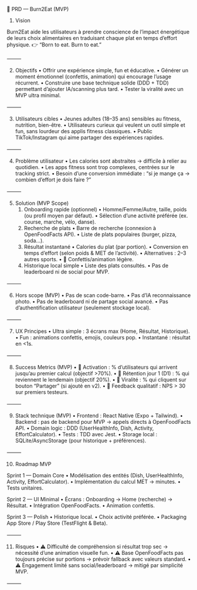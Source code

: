 
📄 PRD — Burn2Eat (MVP)

1. Vision

Burn2Eat aide les utilisateurs à prendre conscience de l’impact énergétique de leurs choix alimentaires en traduisant chaque plat en temps d’effort physique.
👉 “Born to eat. Burn to eat.”

⸻

2. Objectifs
	•	Offrir une expérience simple, fun et éducative.
	•	Générer un moment émotionnel (confettis, animation) qui encourage l’usage récurrent.
	•	Construire une base technique solide (DDD + TDD) permettant d’ajouter IA/scanning plus tard.
	•	Tester la viralité avec un MVP ultra minimal.

⸻

3. Utilisateurs cibles
	•	Jeunes adultes (18–35 ans) sensibles au fitness, nutrition, bien-être.
	•	Utilisateurs curieux qui veulent un outil simple et fun, sans lourdeur des applis fitness classiques.
	•	Public TikTok/Instagram qui aime partager des expériences rapides.

⸻

4. Problème utilisateur
	•	Les calories sont abstraites → difficile à relier au quotidien.
	•	Les apps fitness sont trop complexes, centrées sur le tracking strict.
	•	Besoin d’une conversion immédiate : “si je mange ça → combien d’effort je dois faire ?”

⸻

5. Solution (MVP Scope)
	1.	Onboarding rapide (optionnel)
	•	Homme/Femme/Autre, taille, poids (ou profil moyen par défaut).
	•	Sélection d’une activité préférée (ex. course, marche, vélo, danse).
	2.	Recherche de plats
	•	Barre de recherche (connexion à OpenFoodFacts API).
	•	Liste de plats populaires (burger, pizza, soda…).
	3.	Résultat instantané
	•	Calories du plat (par portion).
	•	Conversion en temps d’effort (selon poids & MET de l’activité).
	•	Alternatives : 2–3 autres sports.
	•	🎉 Confettis/animation légère.
	4.	Historique local simple
	•	Liste des plats consultés.
	•	Pas de leaderboard ni de social pour MVP.

⸻

6. Hors scope (MVP)
	•	Pas de scan code-barre.
	•	Pas d’IA reconnaissance photo.
	•	Pas de leaderboard ni de partage social avancé.
	•	Pas d’authentification utilisateur (seulement stockage local).

⸻

7. UX Principes
	•	Ultra simple : 3 écrans max (Home, Résultat, Historique).
	•	Fun : animations confettis, emojis, couleurs pop.
	•	Instantané : résultat en <1s.

⸻

8. Success Metrics (MVP)
	•	🎯 Activation : % d’utilisateurs qui arrivent jusqu’au premier calcul (objectif >70%).
	•	🎯 Rétention jour 1 (D1) : % qui reviennent le lendemain (objectif 20%).
	•	🎯 Viralité : % qui cliquent sur bouton “Partager” (si ajouté en v2).
	•	🎯 Feedback qualitatif : NPS > 30 sur premiers testeurs.

⸻

9. Stack technique (MVP)
	•	Frontend : React Native (Expo + Tailwind).
	•	Backend : pas de backend pour MVP → appels directs à OpenFoodFacts API.
	•	Domain logic : DDD (UserHealthInfo, Dish, Activity, EffortCalculator).
	•	Tests : TDD avec Jest.
	•	Storage local : SQLite/AsyncStorage (pour historique + préférences).

⸻

10. Roadmap MVP

Sprint 1 — Domain Core
	•	Modélisation des entités (Dish, UserHealthInfo, Activity, EffortCalculator).
	•	Implémentation du calcul MET → minutes.
	•	Tests unitaires.

Sprint 2 — UI Minimal
	•	Écrans : Onboarding → Home (recherche) → Résultat.
	•	Intégration OpenFoodFacts.
	•	Animation confettis.

Sprint 3 — Polish
	•	Historique local.
	•	Choix activité préférée.
	•	Packaging App Store / Play Store (TestFlight & Beta).

⸻

11. Risques
	•	⚠️ Difficulté de compréhension si résultat trop sec → nécessité d’une animation visuelle fun.
	•	⚠️ Base OpenFoodFacts pas toujours précise sur portions → prévoir fallback avec valeurs standard.
	•	⚠️ Engagement limité sans social/leaderboard → mitigé par simplicité MVP.

⸻

